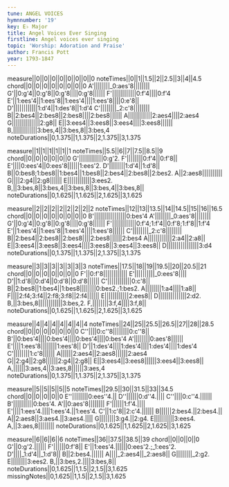 ```yaml
---
tune: ANGEL VOICES
hymnnumber: '19'
key: E♭ Major
title: Angel Voices Ever Singing
firstline: Angel voices ever singing
topic: 'Worship: Adoration and Praise'
author: Francis Pott
year: 1793-1847
---
```

measure||0||0||0||0||0||0||0||0
noteTimes||0||1||1.5||2||2.5||3||4||4.5
chord||0||0||0||0||0||0||0||0
A'||||||||_0:aes'8||||||||
G'||0:g'4||0:g'8||0:g'8||||0:g'8||||||
F'||||||||||||0:f'4||||0:f'4
E'||1:ees'4||1:ees'8||1:ees'4||||1:ees'8||||0:e'8||
D'||||||||||||1:d'4||1:des'8||1:d'4
C'||||||||_2:c'8||||||||
B||2:bes4||2:bes8||2:bes8||||2:bes8||||||
A||||||||||||2:aes4||||2:aes4
G||||||||||||||2:g8||
E||3:ees4||3:ees8||3:ees4||||3:ees8||||||
B,||||||||||||3:bes,4||3:bes,8||3:bes,4
noteDurations||0,1.375||1,1.375||2,1.375||3,1.375

measure||1||1||1||1||1||1
noteTimes||5.5||6||7||7.5||8.5||9
chord||0||0||0||0||0||0
G'||||||||||||0:g'2.
F'||||||||0:f'4||0:f'8||
E'||||0:ees'4||0:ees'8||||||1:ees'2.
D'||||||||1:d'4||1:d'8||
B||0:bes8;1:bes8||1:bes4||1:bes8||2:bes4||2:bes8||2:bes2.
A||2:aes8||||||||||
G||||2:g4||2:g8||||||
E||||||||||||3:ees2.
B,||3:bes,8||3:bes,4||3:bes,8||3:bes,4||3:bes,8||
noteDurations||0,1.625||1,1.625||2,1.625||3,1.625

measure||2||2||2||2||2||2||2||2
noteTimes||12||13||13.5||14||14.5||15||16||16.5
chord||0||0||0||0||0||0||0||0
B'||||||||||||||||0:bes'4
A'||||||||_0:aes'8||||||||
G'||0:g'4||0:g'8||0:g'8||||0:g'8||||||
F'||||||||||||0:f'4;1:f'4||0:f'8;1:f'8||1:f'4
E'||1:ees'4||1:ees'8||1:ees'4||||1:ees'8||||||
C'||||||||_2:c'8||||||||
B||2:bes4||2:bes8||2:bes8||||2:bes8||||||2:bes4
A||||||||||||2:a4||2:a8||
E||3:ees4||3:ees8||3:ees4||||3:ees8||3:ees4||3:ees8||
D||||||||||||||||3:d4
noteDurations||0,1.375||1,1.375||2,1.375||3,1.375

measure||3||3||3||3||3||3||3
noteTimes||17.5||18||19||19.5||20||20.5||21
chord||0||0||0||0||0||0||0
F'||0:f'8||||||||||||
E'||||||||||_0:ees'8||||
D'||1:d'8||0:d'4||0:d'8||0:d'8||||||
C'||||||||||||0:c'8||
B||2:bes8||1:bes4||1:bes8||||||||0:bes2.;1:bes2.
A||||||||1:a4||||1:a8||
F||||2:f4;3:f4||2:f8;3:f8||2:f4||||||
E||||||||||||2:ees8||
D||||||||||||||2:d2.
B,||3:bes,8||||||||||||3:bes,2.
F,||||||||3:f,4||||3:f,8||
noteDurations||0,1.625||1,1.625||2,1.625||3,1.625

measure||4||4||4||4||4||4||4
noteTimes||24||25||25.5||26.5||27||28||28.5
chord||0||0||0||0||0||0||0
C''||||0:c''8||||||||0:c''8||
B'||0:bes'4||||0:bes'4||||0:bes'4||||0:bes'4
A'||||||||0:aes'8||||||
E'||||1:ees'8||||||||1:ees'8||
D'||1:des'4||||1:des'4||||1:des'4||||1:des'4
C'||||||||1:c'8||||||
A||||||2:aes4||2:aes8||||||2:aes4
G||2:g4||2:g8||||||2:g4||2:g8||
E||3:ees4||3:ees8||||||3:ees4||3:ees8||
A,||||||3:aes,4||3:aes,8||||||3:aes,4
noteDurations||0,1.375||1,1.375||2,1.375||3,1.375

measure||5||5||5||5||5
noteTimes||29.5||30||31.5||33||34.5
chord||0||0||0||0||0
E''||||||||0:ees''4.||
D''||||||0:d''4.||||
C''||||0:c''4.||||||
B'||||||||||0:bes'4.
A'||0:aes'8||||||||
F'||||||1:f'4.||||
E'||||1:ees'4.||||1:ees'4.||1:ees'4.
C'||1:c'8||2:c'4.||||||
B||||||2:bes4.||2:bes4.||
A||2:aes8||3:aes4.||3:aes4.||||
G||||||||3:g4.||2:g4.
E||||||||||3:ees4.
A,||3:aes,8||||||||
noteDurations||0,1.625||1,1.625||2,1.625||3,1.625

measure||6||6||6||6
noteTimes||36||37.5||38.5||39
chord||0||0||0||0
G'||0:g'2.||||||
F'||||||0:f'8||
E'||1:ees'4.||||||0:ees'2.;_1:ees'2.
D'||||_1:d'4||_1:d'8||
B||2:bes4.||||||
A||||_2:aes4||_2:aes8||
G||||||||_2:g2.
E||||||||3:ees2.
B,||3:bes,2.||||3:bes,8||
noteDurations||0,1.625||1,1.5||2,1.5||3,1.625
missingNotes||0,1.625||1,1.5||2,1.5||3,1.625

